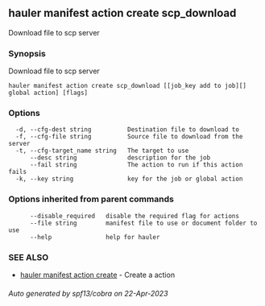 ## hauler manifest action create scp_download

Download file to scp server

### Synopsis

Download file to scp server

```
hauler manifest action create scp_download [[job_key add to job][] global action] [flags]
```

### Options

```
  -d, --cfg-dest string          Destination file to download to
  -f, --cfg-file string          Source file to download from the server
  -t, --cfg-target_name string   The target to use
      --desc string              description for the job
      --fail string              The action to run if this action fails
  -k, --key string               key for the job or global action
```

### Options inherited from parent commands

```
      --disable_required   disable the required flag for actions
      --file string        manifest file to use or document folder to use
      --help               help for hauler
```

### SEE ALSO

* [hauler manifest action create](hauler_manifest_action_create.md)	 - Create a action

###### Auto generated by spf13/cobra on 22-Apr-2023
